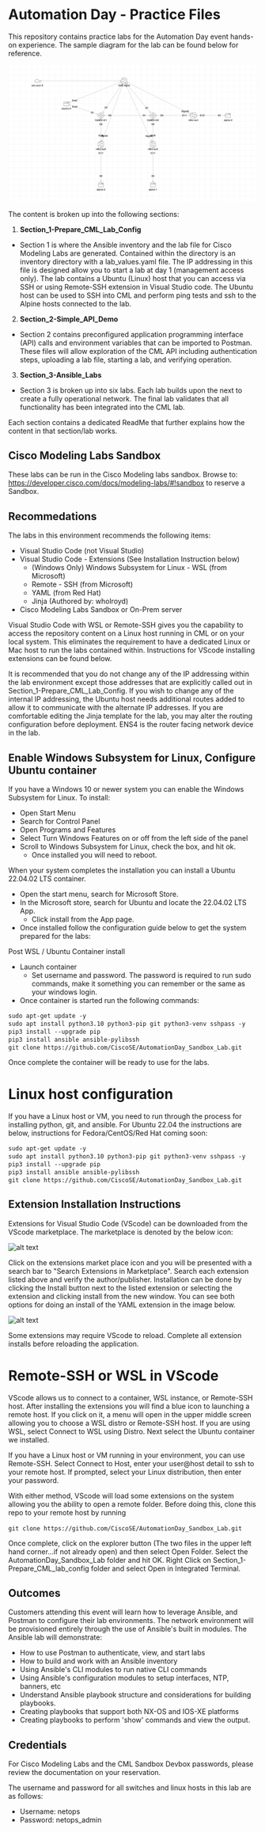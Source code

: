 # Automation Day - Practice Files

This repository contains practice labs for the Automation Day event hands-on experience.  The sample diagram for the lab can be found below for reference.

![alt text](./images/lab_with_all_connections.png "Automation Day Diagram")

The content is broken up into the following sections:

1. **Section_1-Prepare_CML_Lab_Config**
  * Section 1 is where the Ansible inventory and the lab file for Cisco Modeling Labs are generated.  Contained within the directory is an inventory directory with a lab_values.yaml file.  The IP addressing in this file is designed allow you to start a lab at day 1 (management access only).  The lab contains a Ubuntu (Linux) host that you can access via SSH or using Remote-SSH extension in Visual Studio code.  The Ubuntu host can be used to SSH into CML and perform ping tests and ssh to the Alpine hosts connected to the lab.
  
2. **Section_2-Simple_API_Demo**
  * Section 2 contains preconfigured application programming interface (API) calls and environment variables that can be imported to Postman.  These files will allow exploration of the CML API including authentication steps, uploading a lab file, starting a lab, and verifying operation.

3. **Section_3-Ansible_Labs**
  * Section 3 is broken up into six labs.  Each lab builds upon the next to create a fully operational network.  The final lab validates that all functionality has been integrated into the CML lab.

Each section contains a dedicated ReadMe that further explains how the content in that section/lab works.

## Cisco Modeling Labs Sandbox

These labs can be run in the Cisco Modeling labs sandbox.  Browse to: https://developer.cisco.com/docs/modeling-labs/#!sandbox to reserve a Sandbox.

## Recommedations

The labs in this environment recommends the following items:

* Visual Studio Code (not Visual Studio)
* Visual Studio Code - Extensions (See Installation Instruction below)
   * (Windows Only) Windows Subsystem for Linux - WSL (from Microsoft)
   * Remote - SSH (from Microsoft)
   * YAML (from Red Hat) 
   * Jinja (Authored by: wholroyd)
* Cisco Modeling Labs Sandbox or On-Prem server

Visual Studio Code with WSL or Remote-SSH gives you the capability to access the repository content on a Linux host running in CML or on your local system.  This eliminates the requirement to have a dedicated Linux or Mac host to run the labs contained within.  Instructions for VScode installing extensions can be found below.

It is recommended that you do not change any of the IP addressing within the lab environment except those addresses that are explicitly called out in Section_1-Prepare_CML_Lab_Config.  If you wish to change any of the internal IP addressing, the Ubuntu host needs additional routes added to allow it to communicate with the alternate IP addresses.  If you are comfortable editing the Jinja template for the lab, you may alter the routing configuration before deployment.  ENS4 is the router facing network device in the lab.

## Enable Windows Subsystem for Linux, Configure Ubuntu container

If you have a Windows 10 or newer system you can enable the Windows Subsystem for Linux.  To install:

* Open Start Menu
* Search for Control Panel
* Open Programs and Features
* Select Turn Windows Features on or off from the left side of the panel
* Scroll to Windows Subsystem for Linux, check the box, and hit ok.
  * Once installed you will need to reboot.

When your system completes the installation you can install a Ubuntu 22.04.02 LTS container.  

* Open the start menu, search for Microsoft Store.
* In the Microsoft store, search for Ubuntu and locate the 22.04.02 LTS App.  
  * Click install from the App page.  
* Once installed follow the configuration guide below to get the system prepared for the labs:

Post WSL / Ubuntu Container install

* Launch container
  * Set username and password.  The password is required to run sudo commands, make it something you can remember or the same as your windows login.
* Once container is started run the following commands:

```
sudo apt-get update -y
sudo apt install python3.10 python3-pip git python3-venv sshpass -y
pip3 install --upgrade pip
pip3 install ansible ansible-pylibssh
git clone https://github.com/CiscoSE/AutomationDay_Sandbox_Lab.git
```
Once complete the container will be ready to use for the labs.

# Linux host configuration

If you have a Linux host or VM, you need to run through the process for installing python, git, and ansible.  For Ubuntu 22.04 the instructions are below, instructions for Fedora/CentOS/Red Hat coming soon:

```
sudo apt-get update -y
sudo apt install python3.10 python3-pip git python3-venv sshpass -y
pip3 install --upgrade pip
pip3 install ansible ansible-pylibssh
git clone https://github.com/CiscoSE/AutomationDay_Sandbox_Lab.git
```

## Extension Installation Instructions

Extensions for Visual Studio Code (VScode) can be downloaded from the VScode marketplace.  The marketplace is denoted by the below icon:

![alt text](./images/vscode_extensions.png "VScode extensions marketplace")

Click on the extensions market place icon and you will be presented with a search bar to "Search Extensions in Marketplace".  Search each extension listed above and verify the author/publisher.  Installation can be done by clicking the Install button next to the listed extension or selecting the extension and clicking install from the new window.  You can see both options for doing an install of the YAML extension in the image below.

![alt text](./images/YAML_install_ex.png "Install YAML example")

Some extensions may require VScode to reload.  Complete all extension installs before reloading the application.

# Remote-SSH or WSL in VScode

VScode allows us to connect to a container, WSL instance, or Remote-SSH host.  After installing the extensions you will find a blue icon to launching a remote host.  If you click on it, a menu will open in the upper middle screen allowing you to choose a WSL distro or Remote-SSH host.  If you are using WSL, select Connect to WSL using Distro.  Next select the Ubuntu container we installed.  

If you have a Linux host or VM running in your environment, you can use Remote-SSH.  Select Connect to Host, enter your user@host detail to ssh to your remote host.  If prompted, select your Linux distribution, then enter your password.

With either method, VScode will load some extensions on the system allowing you the ability to open a remote folder.  Before doing this, clone this repo to your remote host by running

```git clone https://github.com/CiscoSE/AutomationDay_Sandbox_Lab.git```

Once complete, click on the explorer button (The two files in the upper left hand corner...if not already open) and then select Open Folder.  Select the AutomationDay_Sandbox_Lab folder and hit OK.  Right Click on Section_1-Prepare_CML_lab_config folder and select Open in Integrated Terminal.

## Outcomes

Customers attending this event will learn how to leverage Ansible, and Postman to configure their lab environments.  The network environment will be provisioned entirely through the use of Ansible's built in modules.  The Ansible lab will demonstrate:

* How to use Postman to authenticate, view, and start labs
* How to build and work with an Ansible inventory
* Using Ansible's CLI modules to run native CLI commands
* Using Ansible's configuration modules to setup interfaces, NTP, banners, etc
* Understand Ansible playbook structure and considerations for building playbooks.
* Creating playbooks that support both NX-OS and IOS-XE platforms
* Creating playbooks to perform 'show' commands and view the output.

## Credentials

For Cisco Modeling Labs and the CML Sandbox Devbox passwords, please review the documentation on your reservation.

The username and password for all switches and linux hosts in this lab are as follows:

* Username: netops
* Password: netops_admin